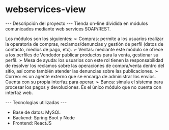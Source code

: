 # webservices-view

--- Descripción del proyecto ---
Tienda on-line dividida en módulos comunicados mediante web services SOAP/REST.

Los módulos son los siguientes:
➢ Compras: permite a los usuarios realizar la operatoria de compras, reclamos/denuncias y gestión de perfil (datos de contacto, medios de pago, etc).
➢ Ventas: mediante este módulo se ofrece a los perfiles de Vendedor publicar productos para la venta, gestionar su perfil.
➢ Mesa de ayuda: los usuarios con este rol tienen la responsabilidad de resolver los reclamos sobre las operaciones de compra/venta dentro del sitio, así como también atender las denuncias sobre las publicaciones.
➢ Correo: es un agente externo que se encarga de administrar los envíos. Cuenta con su propia interfaz para operar.
➢ Banca: simula el sistema para procesar los pagos y devoluciones. Es el único módulo que no cuenta con interfaz web.

--- Tecnologias utilizadas ---
- Base de datos: MySQL
- Backend: Spring Boot y Node
- Frontend: ReactJS
